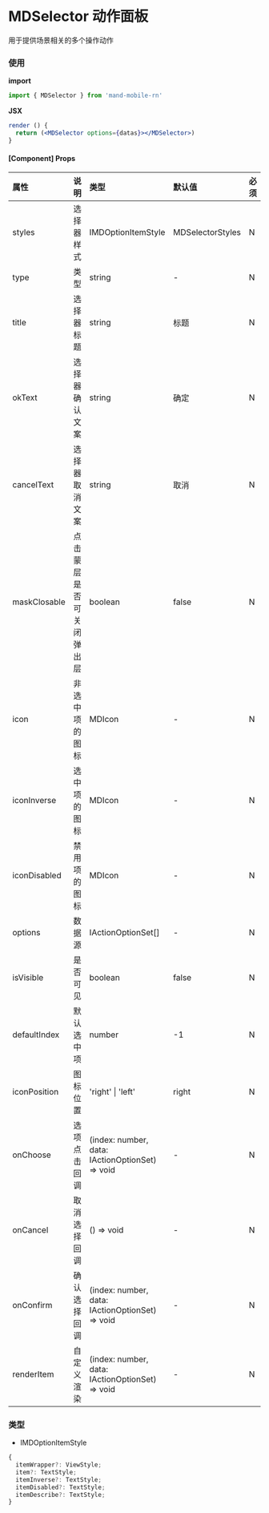 # MDSelector 动作面板

用于提供场景相关的多个操作动作

### 使用

**import**

```javascript
import { MDSelector } from 'mand-mobile-rn'
```

**JSX**

```jsx
render () {
  return (<MDSelector options={datas}></MDSelector>)
}
```

#### [Component] Props

| 属性         | 说明                     | 类型                                            | 默认值           | 必须 | 备注 |
| :----------- | :----------------------- | :---------------------------------------------- | :--------------- | :--- | :--- |
| styles       | 选择器样式               | IMDOptionItemStyle                              | MDSelectorStyles | N    | -    |
| type         | 类型                     | string                                          | -                | N    | -    |
| title        | 选择器标题               | string                                          | 标题             | N    | -    |
| okText       | 选择器确认文案           | string                                          | 确定             | N    | -    |
| cancelText   | 选择器取消文案           | string                                          | 取消             | N    | -    |
| maskClosable | 点击蒙层是否可关闭弹出层 | boolean                                         | false            | N    | -    |
| icon         | 非选中项的图标           | MDIcon                                          | -                | N    | -    |
| iconInverse  | 选中项的图标             | MDIcon                                          | -                | N    | -    |
| iconDisabled | 禁用项的图标             | MDIcon                                          | -                | N    | -    |
| options      | 数据源                   | IActionOptionSet[]                              | -                | N    | -    |
| isVisible    | 是否可见                 | boolean                                         | false            | N    | -    |
| defaultIndex | 默认选中项               | number                                          | -1               | N    | -    |
| iconPosition | 图标位置                 | 'right' \| 'left'                               | right            | N    | -    |
| onChoose     | 选项点击回调             | (index: number, data: IActionOptionSet) => void | -                | N    | -    |
| onCancel     | 取消选择回调             | () => void                                      | -                | N    | -    |
| onConfirm    | 确认选择回调             | (index: number, data: IActionOptionSet) => void | -                | N    | -    |
| renderItem   | 自定义渲染               | (index: number, data: IActionOptionSet) => void | -                | N    | -    |

### 类型

- IMDOptionItemStyle

```js
{
  itemWrapper?: ViewStyle;
  item?: TextStyle;
  itemInverse?: TextStyle;
  itemDisabled?: TextStyle;
  itemDescribe?: TextStyle;
}
```
